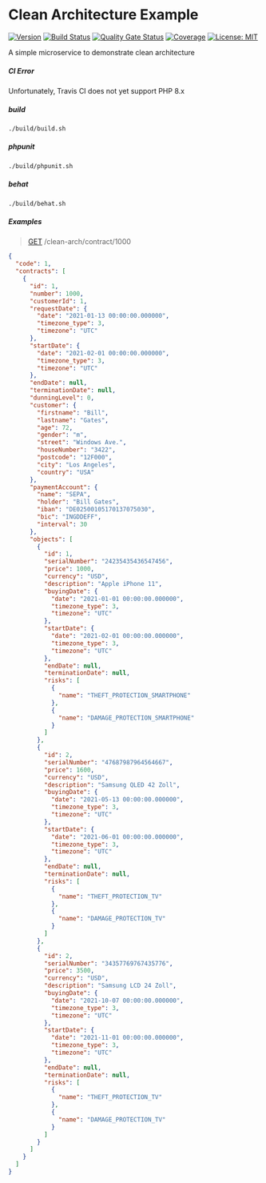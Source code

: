 # Clean Architecture Example

[![Version](https://img.shields.io/badge/Version-1.0.0-blue)](https://github.com/hulkthedev/symfony-clean-architecture-example)
[![Build Status](https://app.travis-ci.com/hulkthedev/symfony-clean-architecture-example.svg?branch=develop)](https://app.travis-ci.com/github/hulkthedev/symfony-clean-architecture-example)
[![Quality Gate Status](https://sonarcloud.io/api/project_badges/measure?project=hulkthedev_symfony-clean-architecture-example&metric=alert_status)](https://sonarcloud.io/dashboard?id=hulkthedev_symfony-clean-architecture-example)
[![Coverage](https://sonarcloud.io/api/project_badges/measure?project=hulkthedev_symfony-clean-architecture-example&metric=coverage)](https://sonarcloud.io/dashboard?id=hulkthedev_symfony-clean-architecture-example)
[![License: MIT](https://img.shields.io/badge/License-MIT-green.svg)](https://opensource.org/licenses/MIT)

A simple microservice to demonstrate clean architecture

##### CI Error

Unfortunately, Travis CI does not yet support PHP 8.x

##### build

```bash
./build/build.sh
```

##### phpunit

```bash
./build/phpunit.sh
```

##### behat

```bash
./build/behat.sh
```

##### Examples

> [GET](http://localhost:3699/clean-arch/contract/1000) /clean-arch/contract/1000
```json
{
  "code": 1,
  "contracts": [
    {
      "id": 1,
      "number": 1000,
      "customerId": 1,
      "requestDate": {
        "date": "2021-01-13 00:00:00.000000",
        "timezone_type": 3,
        "timezone": "UTC"
      },
      "startDate": {
        "date": "2021-02-01 00:00:00.000000",
        "timezone_type": 3,
        "timezone": "UTC"
      },
      "endDate": null,
      "terminationDate": null,
      "dunningLevel": 0,
      "customer": {
        "firstname": "Bill",
        "lastname": "Gates",
        "age": 72,
        "gender": "m",
        "street": "Windows Ave.",
        "houseNumber": "3422",
        "postcode": "12F000",
        "city": "Los Angeles",
        "country": "USA"
      },
      "paymentAccount": {
        "name": "SEPA",
        "holder": "Bill Gates",
        "iban": "DE02500105170137075030",
        "bic": "INGDDEFF",
        "interval": 30
      },
      "objects": [
        {
          "id": 1,
          "serialNumber": "24235435436547456",
          "price": 1000,
          "currency": "USD",
          "description": "Apple iPhone 11",
          "buyingDate": {
            "date": "2021-01-01 00:00:00.000000",
            "timezone_type": 3,
            "timezone": "UTC"
          },
          "startDate": {
            "date": "2021-02-01 00:00:00.000000",
            "timezone_type": 3,
            "timezone": "UTC"
          },
          "endDate": null,
          "terminationDate": null,
          "risks": [
            {
              "name": "THEFT_PROTECTION_SMARTPHONE"
            },
            {
              "name": "DAMAGE_PROTECTION_SMARTPHONE"
            }
          ]
        },
        {
          "id": 2,
          "serialNumber": "47687987964564667",
          "price": 1600,
          "currency": "USD",
          "description": "Samsung QLED 42 Zoll",
          "buyingDate": {
            "date": "2021-05-13 00:00:00.000000",
            "timezone_type": 3,
            "timezone": "UTC"
          },
          "startDate": {
            "date": "2021-06-01 00:00:00.000000",
            "timezone_type": 3,
            "timezone": "UTC"
          },
          "endDate": null,
          "terminationDate": null,
          "risks": [
            {
              "name": "THEFT_PROTECTION_TV"
            },
            {
              "name": "DAMAGE_PROTECTION_TV"
            }
          ]
        },
        {
          "id": 2,
          "serialNumber": "34357769767435776",
          "price": 3500,
          "currency": "USD",
          "description": "Samsung LCD 24 Zoll",
          "buyingDate": {
            "date": "2021-10-07 00:00:00.000000",
            "timezone_type": 3,
            "timezone": "UTC"
          },
          "startDate": {
            "date": "2021-11-01 00:00:00.000000",
            "timezone_type": 3,
            "timezone": "UTC"
          },
          "endDate": null,
          "terminationDate": null,
          "risks": [
            {
              "name": "THEFT_PROTECTION_TV"
            },
            {
              "name": "DAMAGE_PROTECTION_TV"
            }
          ]
        }
      ]
    }
  ]
}
```